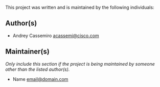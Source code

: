 This project was written and is maintained by the following individuals:

## Author(s)

* Andrey Cassemiro <acassemi@cisco.com>


## Maintainer(s)

_Only include this section if the project is being maintained by someone other than the listed author(s)._

* Name <email@domain.com>
